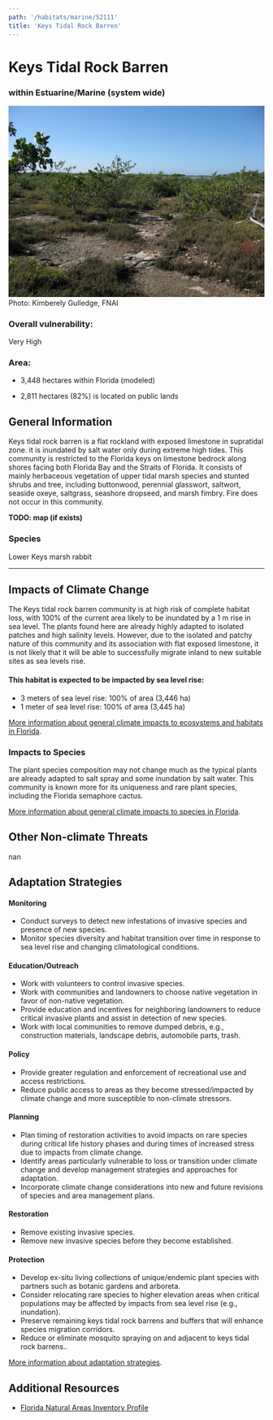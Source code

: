 ```yaml
---
path: '/habitats/marine/52111'
title: 'Keys Tidal Rock Barren'
---
```


# Keys Tidal Rock Barren

### within Estuarine/Marine (system wide)

<div id="TopSection">

<div class="header-photo"><img src="52111.jpg" alt="Photo for Keys Tidal Rock Barren"/>
<figcaption>Photo: Kimberely Gulledge, FNAI</figcaption></div>

<div>

### Overall vulnerability:

<div class="vulnerability vulnerability-extreme">Very High</div>

### Area:

-   3,448 hectares within Florida (modeled)

-   2,811 hectares (82%) is located on public lands



</div>
</div>

## General Information

Keys tidal rock barren is a flat rockland with exposed limestone in supratidal zone.  it is inundated by salt water only during extreme high tides.  This community is restricted to the Florida keys on limestone bedrock along shores facing both Florida Bay and the Straits of Florida.  It consists of mainly herbaceous vegetation of upper tidal marsh species and stunted shrubs and tree, including buttonwood, perennial glasswort, saltwort, seaside oxeye, saltgrass, seashore dropseed, and marsh fimbry. Fire does not occur in this community.



**TODO: map (if exists)**

### Species

Lower Keys marsh rabbit

<hr />

## Impacts of Climate Change

The Keys tidal rock barren community is at high risk of complete habitat loss, with 100% of the current area likely to be inundated by a 1 m rise in sea level.  The plants found here are already highly adapted to isolated patches and high salinity levels.  However, due to the isolated and patchy nature of this community and its association with flat exposed limestone, it is not likely that it will be able to successfully migrate inland to new suitable sites as sea levels rise.


#### This habitat is expected to be impacted by sea level rise:

- 3 meters of sea level rise: 100% of area (3,446 ha)
- 1 meter of sea level rise: 100% of area (3,445 ha)
    

[More information about general climate impacts to ecosystems and habitats in Florida](/impacts/habitats).

### Impacts to Species

The plant species composition may not change much as the typical plants are already adapted to salt spray and some inundation by salt water.  This community is known more for its uniqueness and rare plant species, including the Florida semaphore cactus.

[More information about general climate impacts to species in Florida](/impacts/species).

## Other Non-climate Threats

nan

## Adaptation Strategies

#### Monitoring

- Conduct surveys to detect new infestations of invasive species and presence of new species.
- Monitor species diversity and habitat transition over time in response to sea level rise and changing climatological conditions.


#### Education/Outreach

- Work with volunteers to control invasive species.
- Work with communities and landowners to choose native vegetation in favor of non-native vegetation.
- Provide education and incentives for neighboring landowners to reduce critical invasive plants and assist in detection of new species.
- Work with local communities to remove dumped debris, e.g., construction materials, landscape debris, automobile parts, trash.


#### Policy

- Provide greater regulation and enforcement of recreational use and access restrictions.
- Reduce public access to areas as they become stressed/impacted by climate change and more susceptible to non-climate stressors.


#### Planning

- Plan timing of restoration activities to avoid impacts on rare species during critical life history phases and during times of increased stress due to impacts from climate change.
- Identify areas particularly vulnerable to loss or transition under climate change and develop management strategies and approaches for adaptation.
- Incorporate climate change considerations into new and future revisions of species and area management plans.


#### Restoration

- Remove existing invasive species.
- Remove new invasive species before they become established.


#### Protection

- Develop ex-situ living collections of unique/endemic plant species with partners such as botanic gardens and arboreta.
- Consider relocating rare species to higher elevation areas when critical populations may be affected by impacts from sea level rise (e.g., inundation).
- Preserve remaining keys tidal rock barrens and buffers that will enhance species migration corridors.
- Reduce or eliminate mosquito spraying on and adjacent to keys tidal rock barrens..




[More information about adaptation strategies](/strategies).

## Additional Resources

 - [Florida Natural Areas Inventory Profile](http://www.fnai.org/PDF/NC/Keys_Tidal_Rock_Barren_Final_2010.pdf)
